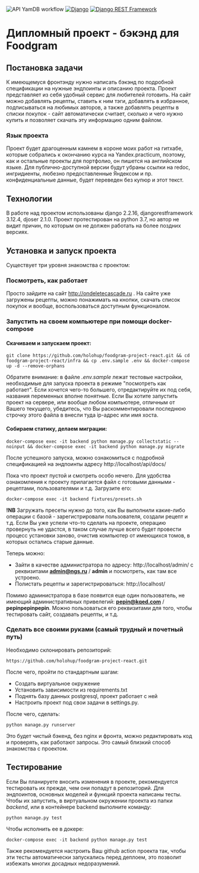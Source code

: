 ![API YamDB workflow](https://github.com/holohup/foodgram-project-react/actions/workflows/foodgram.yml/badge.svg)
[![Django](https://img.shields.io/badge/-Django-464646?style=flat-square&logo=Django)](https://www.djangoproject.com/)
[![Django REST Framework](https://img.shields.io/badge/-Django%20REST%20Framework-464646?style=flat-square&logo=Django%20REST%20Framework)](https://www.django-rest-framework.org/)


# Дипломный проект - бэкэнд для Foodgram

## Постановка задачи

К имеющемуся фронтэнду нужно написать бэкэнд по подробной спецификации на нужные эндпоинты и описанию проекта. Проект представляет из себя удобный сервис для любителей готовить. На сайт можно добавлять рецепты, ставить к ним тэги, добавлять в избранное, подписываться на любимых авторов, а также добавлять рецепты в списки покупок - сайт автоматически считает, сколько и чего нужно купить и позволяет скачать эту информацию одним файлом. 

### Язык проекта

Проект будет драгоценным камнем в короне моих работ на гитхабе, которые собрались к окончанию курса на Yandex.practicum, поэтому, как и остальные проекты для портфолио, он пишется на английском языке. Для публично-доступной версии будут убраны ссылки на redoc, ингридиенты, любезно предоставленные Яндексом и пр. конфиденциальные данные, будет переведен без купюр и этот текст.

## Технологии

В работе над проектом использованы django 2.2.16, djangorestframework 3.12.4, djoser 2.1.0. Проект протестирован на python 3.7, но автор не видит причин, по которым он не должен работать на более поздних версиях.

## Установка и запуск проекта

Существует три уровня знакомства с проектом:

### Посмотреть, как работает

Просто зайдите на сайт http://ondeletecascade.ru . На сайте уже загружены рецепты, можно понажимать на кнопки, скачать список покупок и вообще, воспользоваться доступным функционалом.

### Запустить на своем компьютере при помощи docker-compose

#### Скачиваем и запускаем проект:

```
git clone https://github.com/holohup/foodgram-project-react.git && cd foodgram-project-react/infra && cp .env.sample .env && docker-compose up -d --remove-orphans
```
Обратите внимание: в файле _.env.sample_ лежат тестовые настройки, необходимые для запуска проекта в режиме "посмотреть как работает". Если хочется чего-то большего, отредактируйте их под себя, названия переменных вполне понятные. Если Вы хотите запустить проект на сервере, или вообще любом компьютере, отличным от Вашего текущего, убедитесь, что Вы раскомментировали последнюю строчку этого файла в внесли туда ip-адрес или имя хоста.

#### Собираем статику, делаем миграции:

```
docker-compose exec -it backend python manage.py collectstatic --noinput && docker-compose exec -it backend python manage.py migrate
```
После успешного запуска, можно ознакомиться с подробной спецификацией на эндпоинты адресу http://localhost/api/docs/

Пока что проект пустой и смотреть особо нечего. Для удобства ознакомления к проекту прилагается файл с готовыми данными - рецептами, пользователями и т.д. Загрузите его:
```
docker-compose exec -it backend fixtures/presets.sh
```
**!NB** Загружать пресеты нужно до того, как Вы выполнили какие-либо операции с базой - зарегистрировали пользователя, создали рецепт и т.д. Если Вы уже успели что-то сделать на проекте, операцию провернуть не удастся, в таком случае лучше всего будет провести процесс установки заново, очистив компьютер от имеющихся томов, в которых остались старые данные.

Теперь можно:
- Зайти в качестве администратора по адресу: http://localhost/admin/ с реквизитами **admin@ngs.ru** / **admin** и посмотреть, как там все устроено.
- Полистать рецепты и зарегистрироваться: http://localhost/

Помимо администратора в базе появится еще один пользователь, не имеющий административных привелегий: **pepin@kqed.com** / **pepinpepinpepin**. Можно пользоваться его реквизитами для того, чтобы тестировать сайт, создавать рецепты, и т.д.


### Сделать все своими руками (самый трудный и почетный путь)

Необходимо склонировать репозиторий:
```
https://github.com/holohup/foodgram-project-react.git
```
После чего, пройти по стандартным шагам:
- Создать виртуальное окружение
- Установить зависимости из requirements.txt
- Поднять базу данных postgresql, проект работает с ней
- Настроить проект под свои задачи в settings.py. 

После чего, сделать:
```
python manage.py runserver
```
Это будет чистый бэкенд, без nginx и фронта, можно редактировать код и проверять, как работают запросы. Это самый близкий способ знакомства с проектом.

## Тестирование

Если Вы планируете вносить изменения в проекте, рекомендуется тестировать их прежде, чем они попадут в репозиторий. Для эндпоинтов, основных моделей и функций проекта написаны тесты. Чтобы их запустить, в виртуальном окружении проекта из папки _backend_, или в контейнере backend выполните команду:
```
python manage.py test
```
Чтобы исполнить ее в докере:
```
docker-compose exec -it backend python manage.py test
```
Также рекомендуется настроить Ваш github action проекта так, чтобы эти тесты автоматически запускались перед деплоем, это позволит избежать многих досадных недоразумений.